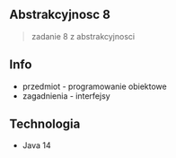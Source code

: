 ## Abstrakcyjnosc 8
>zadanie 8 z abstrakcyjnosci 

## Info
* przedmiot - programowanie obiektowe
* zagadnienia - interfejsy

## Technologia
* Java 14
